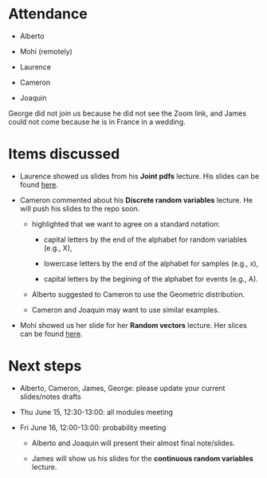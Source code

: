 # Attendance

- Alberto

- Mohi (remotely)

- Laurence

- Cameron

- Joaquin

George did not join us because he did not see the Zoom link, and James could not come because he is in France in a wedding.

# Items discussed

- Laurence showed us slides from his **Joint pdfs** lecture. His slides can be found [here](https://docs.google.com/presentation/d/1INBnOvhVaFcXYYc0IjdYVYj6Q5_aAkY-E8wsTibkS0g/edit#slide=id.g244d085e5d5_0_3167).

- Cameron commented about his **Discrete random variables** lecture. He will push his slides to the repo soon.

    - highlighted that we want to agree on a standard notation:

        - capital letters by the end of the alphabet for random variables (e.g., X),

        - lowercase letters by the end of the alphabet for samples (e.g., x),

        - capital letters by the begining of the alphabet for events (e.g., A).

    - Alberto suggested to Cameron to use the Geometric distribution.

    - Cameron and Joaquin may want to use similar examples.

- Mohi showed us her slide for her **Random vectors** lecture. Her slices can be found [here](https://github.com/joacorapela/gcnuBridging2023/blob/master/probability/lectures/6_vectorsOfRandomVariables/randomVectors/Random_Vectors_Gatsby_Bridging_Programme.pdf).

# Next steps

- Alberto, Cameron, James, George: please update your current slides/notes drafts

- Thu June 15, 12:30-13:00: all modules meeting

- Fri June 16, 12:00-13:00: probability meeting

    - Alberto and Joaquin will present their almost final note/slides.

    - James will show us his slides for the **continuous random variables** lecture.
